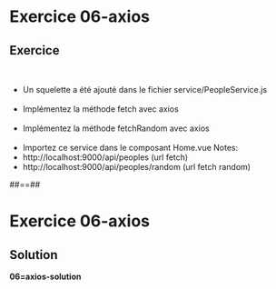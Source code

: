 <!-- .slide: class="exercice" -->
# Exercice 06-axios
## Exercice
<br>

- Un squelette a été ajouté dans le fichier service/PeopleService.js<br><br>
- Implémentez la méthode fetch avec axios<br><br>
- Implémentez la méthode fetchRandom avec axios<br><br>
- Importez ce service dans le composant Home.vue
Notes: 
 -  http://localhost:9000/api/peoples (url fetch)
 -  http://localhost:9000/api/peoples/random (url fetch random)

 ##==##

 <!-- .slide: class="exercice" -->
 # Exercice 06-axios
 ## Solution
**06=axios-solution**
 <!-- .element: class="full-center" -->
